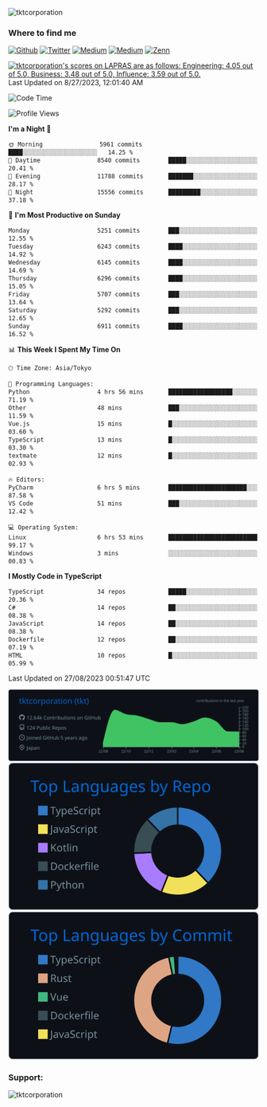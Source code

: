 <p align="left"> <img src="https://komarev.com/ghpvc/?username=tktcorporation&label=Profile%20views&color=0e75b6&style=flat" alt="tktcorporation" /> </p>

<h3>Where to find me</h3>
<p>
<a href="https://github.com/tktcorporation" target="_blank"><img alt="Github" src="https://img.shields.io/badge/GitHub-%2312100E.svg?&style=for-the-badge&logo=Github&logoColor=white" /></a>
<a href="https://twitter.com/tktcorporation" target="_blank"><img alt="Twitter" src="https://img.shields.io/badge/twitter-%231DA1F2.svg?&style=for-the-badge&logo=twitter&logoColor=white" /></a>
<a href="https://www.linkedin.com/in/tktcorporation" target="_blank"><img alt="Medium" src="https://img.shields.io/badge/linkdin-0a66c2.svg?&style=for-the-badge&logo=linkedin&logoColor=white" /></a>
<a href="https://qiita.com/tktcorporation" target="_blank"><img alt="Medium" src="https://img.shields.io/badge/qiita-55C500.svg?&style=for-the-badge&logo=qiita&logoColor=white" /></a>
<a href="https://zenn.dev/tktcorporation" target="_blank"><img alt="Zenn" src="https://img.shields.io/badge/Zenn-3EA8FF.svg?&style=for-the-badge&logo=Zenn&logoColor=white" /></a>
</p>

<!--START_SECTION:lapras-card-->
<p ><a href="https://lapras.com/public/tktcorporation" target="_blank" rel="noopener noreferrer"><img alt="tktcorporation's scores on LAPRAS are as follows: Engineering: 4.05 out of 5.0, Business: 3.48 out of 5.0, Influence: 3.59 out of 5.0." src="https://lapras-card-generator.vercel.app/api/svg?e=4.05&b=3.48&i=3.59&b1=%23232323&b2=%236d6d6d&i1=%23212121&i2=%23818181&l=en" width="300" ></a>  
Last Updated on 8/27/2023, 12:01:40 AM</p>
<!--END_SECTION:lapras-card-->
  
<!--START_SECTION:waka-->
![Code Time](http://img.shields.io/badge/Code%20Time-1%2C115%20hrs%207%20mins-blue)

![Profile Views](http://img.shields.io/badge/Profile%20Views-0-blue)

**I'm a Night 🦉** 

```text
🌞 Morning                5961 commits        ████░░░░░░░░░░░░░░░░░░░░░   14.25 % 
🌆 Daytime                8540 commits        █████░░░░░░░░░░░░░░░░░░░░   20.41 % 
🌃 Evening                11788 commits       ███████░░░░░░░░░░░░░░░░░░   28.17 % 
🌙 Night                  15556 commits       █████████░░░░░░░░░░░░░░░░   37.18 % 
```
📅 **I'm Most Productive on Sunday** 

```text
Monday                   5251 commits        ███░░░░░░░░░░░░░░░░░░░░░░   12.55 % 
Tuesday                  6243 commits        ████░░░░░░░░░░░░░░░░░░░░░   14.92 % 
Wednesday                6145 commits        ████░░░░░░░░░░░░░░░░░░░░░   14.69 % 
Thursday                 6296 commits        ████░░░░░░░░░░░░░░░░░░░░░   15.05 % 
Friday                   5707 commits        ███░░░░░░░░░░░░░░░░░░░░░░   13.64 % 
Saturday                 5292 commits        ███░░░░░░░░░░░░░░░░░░░░░░   12.65 % 
Sunday                   6911 commits        ████░░░░░░░░░░░░░░░░░░░░░   16.52 % 
```


📊 **This Week I Spent My Time On** 

```text
🕑︎ Time Zone: Asia/Tokyo

💬 Programming Languages: 
Python                   4 hrs 56 mins       ██████████████████░░░░░░░   71.19 % 
Other                    48 mins             ███░░░░░░░░░░░░░░░░░░░░░░   11.59 % 
Vue.js                   15 mins             █░░░░░░░░░░░░░░░░░░░░░░░░   03.60 % 
TypeScript               13 mins             █░░░░░░░░░░░░░░░░░░░░░░░░   03.30 % 
textmate                 12 mins             █░░░░░░░░░░░░░░░░░░░░░░░░   02.93 % 

🔥 Editors: 
PyCharm                  6 hrs 5 mins        ██████████████████████░░░   87.58 % 
VS Code                  51 mins             ███░░░░░░░░░░░░░░░░░░░░░░   12.42 % 

💻 Operating System: 
Linux                    6 hrs 53 mins       █████████████████████████   99.17 % 
Windows                  3 mins              ░░░░░░░░░░░░░░░░░░░░░░░░░   00.83 % 
```

**I Mostly Code in TypeScript** 

```text
TypeScript               34 repos            █████░░░░░░░░░░░░░░░░░░░░   20.36 % 
C#                       14 repos            ██░░░░░░░░░░░░░░░░░░░░░░░   08.38 % 
JavaScript               14 repos            ██░░░░░░░░░░░░░░░░░░░░░░░   08.38 % 
Dockerfile               12 repos            ██░░░░░░░░░░░░░░░░░░░░░░░   07.19 % 
HTML                     10 repos            █░░░░░░░░░░░░░░░░░░░░░░░░   05.99 % 
```




 Last Updated on 27/08/2023 00:51:47 UTC
<!--END_SECTION:waka-->

[![](https://raw.githubusercontent.com/tktcorporation/tktcorporation/master/profile-summary-card-output/github_dark/0-profile-details.svg)](https://github.com/vn7n24fzkq/github-profile-summary-cards)
[![](https://raw.githubusercontent.com/tktcorporation/tktcorporation/master/profile-summary-card-output/github_dark/1-repos-per-language.svg)](https://github.com/vn7n24fzkq/github-profile-summary-cards) [![](https://raw.githubusercontent.com/tktcorporation/tktcorporation/master/profile-summary-card-output/github_dark/2-most-commit-language.svg)](https://github.com/vn7n24fzkq/github-profile-summary-cards)

<h3 align="left">Support:</h3>
<p><a href="https://www.buymeacoffee.com/tktcorporation"> <img align="left" src="https://cdn.buymeacoffee.com/buttons/v2/default-yellow.png" height="50" width="210" alt="tktcorporation" /></a></p><br><br>
